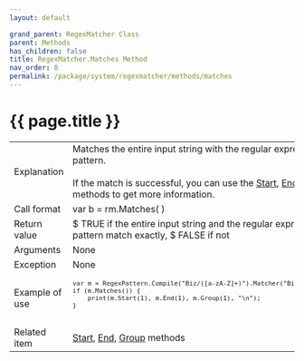 ```yaml
---
layout: default

grand_parent: RegexMatcher Class
parent: Methods
has_children: false
title: RegexMatcher.Matches Method
nav_order: 8
permalink: /package/system/regexmatcher/methods/matches
---
```

# {{ page.title }}


<table>
  <tr>
    <td>Explanation</td>
    <td colspan="2">Matches the entire input string with the regular expression pattern.<br><br>If the match is successful, you can use the <a href="/package/system/regexmatcher/methods/start">Start</a>, <a href="/package/system/regexmatcher/methods/end">End</a>, <a href="/package/system/regexmatcher/methods/group">Group</a> methods to get more information.</td>
  </tr>
  <tr>
    <td>Call format</td>
    <td colspan="2">var b = rm.Matches( )</td>
  </tr>
  <tr>
    <td>Return value</td>
    <td colspan="2">$ TRUE if the entire input string and the regular expression pattern match exactly, $ FALSE if not</td>
  </tr>  
  <tr>
    <td>Arguments</td>
    <td colspan="2">None</td>
  </tr>
  <tr>
    <td>Exception</td>
    <td colspan="2">None</td>
  </tr>
  <tr>
    <td>Example of use</td>
    <td colspan="2"><code><pre>
var m = RegexPattern.Compile("Biz/([a-zA-Z]+)").Matcher("Biz/Browser");
if (m.Matches()) {
    print(m.Start(1), m.End(1), m.Group(1), "\n");
}
    </pre></code></td>
  </tr>
  <tr>
    <td>Related item</td>
    <td colspan="2"><a href="/package/system/regexmatcher/methods/start">Start</a>, <a href="/package/system/regexmatcher/methods/end">End</a>, <a href="/package/system/regexmatcher/methods/group">Group</a> methods</td>
  </tr>
</table>
